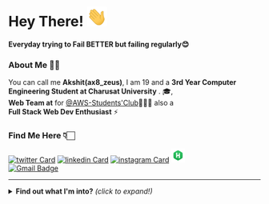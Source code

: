 # Hey There! <img src="https://github.com/AKSHIT989/AKSHIT989/blob/main/gifs/hi.gif" width="40px"></h2>

#### Everyday trying to Fail BETTER but failing regularly😊

### About Me 👱‍♂️ 

You can call me **Akshit(ax8_zeus)**,
I am 19 and a **3rd Year Computer Engineering Student at Charusat University** . 🎓,<br>**Web Team at** for [@AWS-Students'Club](https://github.com/asc-charusat)🤹🏻‍♂️ also a <br>**Full Stack Web Dev Enthusiast** ⚡


### Find Me Here 👇🏻

[![twitter Card](https://img.icons8.com/color/28/000000/twitter.png)](https://twitter.com/AkshitSoneji)
[![linkedin Card](https://img.icons8.com/color/28/000000/linkedin.png)](https://www.linkedin.com/in/akshit-soneji/)
[![instagram Card](https://img.icons8.com/fluent/28/000000/instagram-new.png)](https://www.instagram.com/akshhit_soneji/)
[![HackerRank Card](https://github.com/AKSHIT989/AKSHIT989/blob/main/gifs/hackerrank..png)](https://www.hackerrank.com/18CE124) <br>
[![Gmail Badge](https://img.shields.io/badge/-sonejiakshit989@gmail.com-c14438?style=flat-square&logo=Gmail&logoColor=white&link=mailto:sonejiakshit989@gmail.com)](mailto:sonejiakshit989@gmail.com)

---

<details close>
<summary><b>Find out what I'm into?</b> <i>(click to expand!)</i></summary>

### inCoding 👨🏻‍💻

<img src="https://img.icons8.com/color/28/000000/windows-10.png"/>
<img src="https://img.icons8.com/fluent/28/000000/console.png"/>
<img src="https://img.icons8.com/color/28/000000/git.png"/>
<img src="https://img.icons8.com/fluent/28/000000/chrome.png"/>
<img src="https://github.com/AKSHIT989/AKSHIT989/blob/main/gifs/code.png"/>
<img src="https://github.com/AKSHIT989/AKSHIT989/blob/main/gifs/postman..png"/>
<img src="https://github.com/AKSHIT989/AKSHIT989/blob/main/gifs/mongodb.png"/>
<img src="https://github.com/AKSHIT989/AKSHIT989/blob/main/gifs/firebase.png"/>
<img src="https://github.com/AKSHIT989/AKSHIT989/blob/main/gifs/react.png"/>
<img src="https://github.com/AKSHIT989/AKSHIT989/blob/main/gifs/nodejs.png"/> 
<img src="https://github.com/AKSHIT989/AKSHIT989/blob/main/gifs/javascript.png"/> 
<img src="https://github.com/AKSHIT989/AKSHIT989/blob/main/gifs/python.png"/>
<img src="https://img.icons8.com/color/28/000000/java-coffee-cup-logo.png"/>
<img src="https://github.com/AKSHIT989/AKSHIT989/blob/main/gifs/arduino.png"/>
<img src="https://github.com/AKSHIT989/AKSHIT989/blob/main/gifs/c++.png"/>
<img src="https://github.com/AKSHIT989/AKSHIT989/blob/main/gifs/c.png"/>

```
Learning under progress. 
```
### inGeneral: 🎮🏸♟🏓🎬

### Profile Overview 👀

![Github stats](https://github-readme-stats.vercel.app/api?username=AKSHIT989&show_icons=true&theme=radical)<br>

</details>
